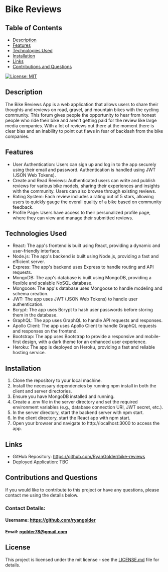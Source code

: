 # Bike Reviews

## Table of Contents
- [Description](#description)
- [Features](#features)
- [Technologies Used](#technologies-used)
- [Installation](#installation)
- [Links](#links)
- [Contributions and Questions](#contributions-and-questions)

[![License: MIT](https://img.shields.io/badge/License-MIT-yellow.svg)](https://opensource.org/licenses/MIT)

## Description
The Bike Reviews App is a web application that allows users to share their thoughts and reviews on road, gravel, and mountain bikes with the cycling community. This forum gives people the opportunity to hear from honest people who ride their bike and aren't getting paid for the review like large media companies. With a lot of reviews out there at the moment there is clear bias and an inability to point out flaws in fear of backlash from the bike companies.

## Features
- User Authentication: Users can sign up and log in to the app securely using their email and password. Authentication is handled using JWT (JSON Web Tokens).
- Create and Read Reviews: Authenticated users can write and publish reviews for various bike models, sharing their experiences and insights with the community. Users can also browse through existing reviews.
- Rating System: Each review includes a rating out of 5 stars, allowing users to quickly gauge the overall quality of a bike based on community feedback.
- Profile Page: Users have access to their personalized profile page, where they can view and manage their submitted reviews.

## Technologies Used
- React: The app's frontend is built using React, providing a dynamic and user-friendly interface.
- Node.js: The app's backend is built using Node.js, providing a fast and efficient server.
- Express: The app's backend uses Express to handle routing and API requests.
- MongoDB: The app's database is built using MongoDB, providing a flexible and scalable NoSQL database.
- Mongoose: The app's database uses Mongoose to handle modeling and schema creation.
- JWT: The app uses JWT (JSON Web Tokens) to handle user authentication.
- Bcrypt: The app uses Bcrypt to hash user passwords before storing them in the database.
- GraphQL: The app uses GraphQL to handle API requests and responses.
- Apollo Client: The app uses Apollo Client to handle GraphQL requests and responses on the frontend.
- Bootstrap: The app uses Bootstrap to provide a responsive and mobile-first design, with a dark theme for an enhanced user experience.
- Heroku: The app is deployed on Heroku, providing a fast and reliable hosting service.

## Installation
1. Clone the repository to your local machine.
2. Install the necessary dependencies by running npm install in both the client and server directories.
3. Ensure you have MongoDB installed and running.
4. Create a .env file in the server directory and set the required environment variables (e.g., database connection URI, JWT secret, etc.).
5. In the server directory, start the backend server with npm start.
6. In the client directory, start the React app with npm start.
7. Open your browser and navigate to http://localhost:3000 to access the app.

## Links

- GitHub Repository: https://github.com/RyanGolder/bike-reviews
- Deployed Application: TBC

## Contributions and Questions
If you would like to contribute to this project or have any questions, please contact me using the details below.

### Contact Details:
#### Username: https://github.com/ryangolder
#### Email: rgolder78@gmail.com

## License

This project is licensed under the mit license - see the [LICENSE.md](https://opensource.org/licenses/MIT) file for details.